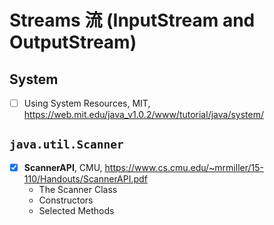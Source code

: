 # Streams 流 (InputStream and OutputStream)

## System

-   [ ] Using System Resources, MIT, <https://web.mit.edu/java_v1.0.2/www/tutorial/java/system/>

## `java.util.Scanner`

-   [x] **ScannerAPI**, CMU, <https://www.cs.cmu.edu/~mrmiller/15-110/Handouts/ScannerAPI.pdf>
    -   The Scanner Class
    -   Constructors
    -   Selected Methods

